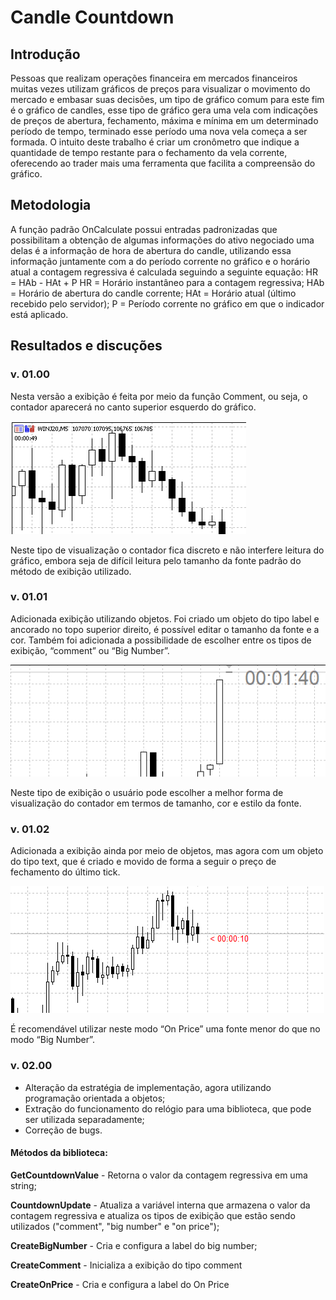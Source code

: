 # Candle Countdown

## Introdução
  Pessoas que realizam operações financeira em mercados financeiros muitas vezes utilizam gráficos de preços para visualizar o movimento do mercado e embasar suas decisões, um tipo de gráfico comum para este fim é o gráfico de candles, esse tipo de gráfico gera uma vela com indicações de preços de abertura, fechamento, máxima e mínima em um determinado período de tempo, terminado esse período uma nova vela começa a ser formada. O intuito deste trabalho é criar um cronômetro que indique a quantidade de tempo restante para o fechamento da vela corrente, oferecendo ao trader mais uma ferramenta que facilita a compreensão do gráfico.

## Metodologia
  A função padrão OnCalculate possui entradas padronizadas que possibilitam a obtenção de algumas informações do ativo negociado uma delas é a informação de hora de abertura do candle, utilizando essa informação juntamente com a do período corrente no gráfico e o horário atual a contagem regressiva é calculada seguindo a seguinte equação:
  HR = HAb - HAt + P
  HR = Horário instantâneo para a contagem regressiva;
  HAb = Horário de abertura do candle corrente;
  HAt = Horário atual (último recebido pelo servidor);
  P = Período corrente no gráfico em que o indicador está aplicado.

## Resultados e discuções
  ### v. 01.00
  Nesta versão a exibição é feita por meio da função Comment, ou seja, o contador aparecerá no canto superior esquerdo do gráfico.

![Ilustração versão 01.00](https://github.com/AbraaoM/CandleCountdown/blob/master/images/v0.png)

  Neste tipo de visualização o contador fica discreto e não interfere leitura do gráfico, embora seja de difícil leitura pelo tamanho da fonte padrão do método de exibição utilizado.

  ### v. 01.01
  Adicionada exibição utilizando objetos. Foi criado um objeto do tipo label e ancorado no topo superior direito, é possível editar o tamanho da fonte e a cor. Também foi adicionada a possibilidade de escolher entre os tipos de exibição, “comment”  ou “Big Number”.

![Ilustração versão 01.01](https://github.com/AbraaoM/CandleCountdown/blob/master/images/v1.png)

  Neste tipo de exibição o usuário pode escolher a melhor forma de visualização do contador em termos de tamanho, cor e estilo da fonte.

  ### v. 01.02
  Adicionada a exibição ainda por meio de objetos, mas agora com um objeto do tipo text, que é criado e movido de forma a seguir o preço de fechamento do último tick.

![Ilustração versão 01.02](https://github.com/AbraaoM/CandleCountdown/blob/master/images/v2.gif)

  É recomendável utilizar neste modo “On Price” uma fonte menor do que no modo “Big Number”.

### v. 02.00
- Alteração da estratégia de implementação, agora utilizando programação orientada a objetos;
- Extração do funcionamento do relógio para uma biblioteca, que pode ser utilizada separadamente;
- Correção de bugs.

#### **Métodos da biblioteca:**

**GetCountdownValue**  - Retorna o valor da contagem regressiva em uma string;

**CountdownUpdate** - Atualiza a variável interna que armazena o valor da contagem regressiva e atualiza os tipos de exibição que estão sendo utilizados ("comment", "big number" e "on price");

**CreateBigNumber** - Cria e configura a label do big number;

**CreateComment** - Inicializa a exibição do tipo comment

**CreateOnPrice** - Cria e configura a label do On Price





  
